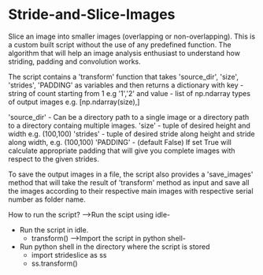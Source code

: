 # Stride-and-Slice-Images
Slice an image into smaller images (overlapping or non-overlapping). This is a custom built script without the use of any predefined function. The algorithm that will help an image analysis enthusiast to understand how striding, padding and convolution works.

The script contains a 'transform' function that takes 'source_dir', 'size', 'strides', 'PADDING' as variables and then returns a dictionary with key - string of count starting from 1 e.g '1','2' and value - list of np.ndarray types of output images e.g. [np.ndarray(size),]

'source_dir' - Can be a directory path to a single image or a directory path to a directory containg multiple images.
'size' - tuple of desired height and width e.g. (100,100)
'strides' - tuple of desired stride along height and stride along width, e.g. (100,100)
'PADDING' - (default False) If set True will calculate appropriate padding that will give you complete images with respect to the given strides.

To save the output images in a file, the script also provides a 'save_images' method that will take the result of 'transform' method as input and save all the images according to their respective main images with respective serial number as folder name.

How to run the script?
-->Run the scipt using idle-
  - Run the script in idle.
    - transform()
-->Import the script in python shell-
  - Run python shell in the directory where the script is stored
    - import strideslice as ss
    - ss.transform()
 
